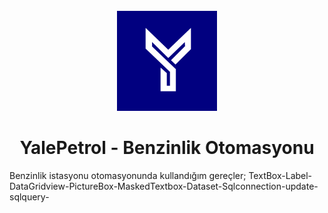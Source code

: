 <br />
<div align="center">
   <img src="https://github.com/Ardacanuysal/Benzinlik-Otomasyonu/blob/main/Benzin_istanyonu_otomasyonu/Resources/logo.png" width="160" height="160"  />
  <h1 align="center">YalePetrol - Benzinlik Otomasyonu</h1>
</div>
Benzinlik istasyonu otomasyonunda kullandığım gereçler;
TextBox-Label-DataGridview-PictureBox-MaskedTextbox-Dataset-Sqlconnection-update-sqlquery-

